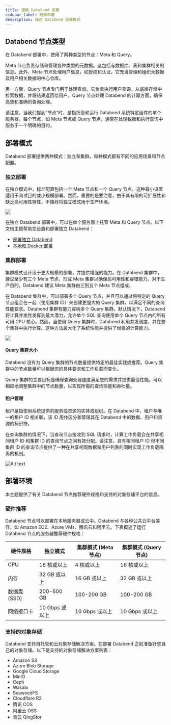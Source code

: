 ```yaml
---
title: 理解 Databend 部署
sidebar_label: 理解部署
description: 描述 Databend 部署模式
---
```


## Databend 节点类型

在 Databend 部署中，使用了两种类型的节点：Meta 和 Query。

Meta 节点负责存储和管理各种类型的元数据。这包括与数据库、表和集群相关的信息。此外，Meta 节点处理用户信息，如授权和认证。它充当管理和组织元数据及用户相关数据的中心仓库。

另一方面，Query 节点专门用于处理查询。它负责执行用户查询，从底层存储中检索数据，并将结果返回给用户。Query 节点处理 Databend 的计算方面，确保高效和准确的查询处理。

请注意，当我们提到“节点”时，是指托管和运行 Databend 系统特定组件的单个服务器。每个节点，如 Meta 节点或 Query 节点，通常在处理数据和执行查询中服务于一个明确的目的。

## 部署模式

Databend 部署提供两种模式：独立和集群，每种模式都有不同的应用场景和节点配置。

### 独立部署

在独立模式中，标准配置包括一个 Meta 节点和一个 Query 节点。这种最小设置适用于测试目的或小规模部署。然而，重要的是要注意，由于其有限的可扩展性和缺乏高可用性特性，不推荐将独立模式用于生产环境。

<img src="/img/deploy/deploy-standalone-arch.png"/>

在独立 Databend 部署中，可以在单个服务器上托管 Meta 和 Query 节点。以下文档主题帮助您设置和部署独立 Databend：

- [部署独立 Databend](01-deploying-databend.md)
- [本地和 Docker 部署](03-deploying-local.md)

### 集群部署

集群模式设计用于更大规模的部署，并提供增强的能力。在 Databend 集群中，建议至少有三个 Meta 节点，形成 Meta 集群以确保高可用性和容错能力。对于生产目的，Databend 建议 Meta 集群由三到五个 Meta 节点组成。

在 Databend 集群中，可以部署多个 Query 节点，并且可以通过将特定的 Query 节点组合在一起（使用集群 ID）来创建更强大的 Query 集群，以满足不同的查询性能要求。Databend 集群有能力容纳多个 Query 集群。默认情况下，Databend 将计算并发性发挥到最大潜力，允许单个 SQL 查询使用单个 Query 节点内的所有可用 CPU 核心。然而，当使用 Query 集群时，Databend 利用并发调度，并在整个集群中执行计算。这种方法最大化了系统性能并提供了增强的计算能力。

<img src="/img/deploy/deploy-cluster-arch.png"/>

#### Query 集群大小

Databend 没有为 Query 集群的节点数量提供特定的最佳实践或推荐。Query 集群中的节点数量可以根据您的具体要求和工作负载而变化。

Query 集群的主要目标是确保查询处理速度满足您的需求并提供最佳性能。可以相应地调整集群中的节点数量，以实现所需的查询性能和吞吐量。

#### 租户管理

租户是指使用系统提供的服务或资源的实体或组织。在 Databend 中，租户与唯一的租户 ID 相关联，该 ID 用作区分和管理其在 Databend 中的数据、用户和资源的标识符。

在查询集群的情况下，当查询节点接收到 SQL 请求时，计算工作负载会在共享相同租户 ID 和集群 ID 的查询节点之间有效分配。请注意，具有相同租户 ID 但不同集群 ID 的查询节点提供了一种在共享相同数据和用户列表的同时实现工作负载隔离的机制。

![Alt text](@site/docs/public/img/deploy/tenantid.PNG)

## 部署环境

本主题提供了有关 Databend 节点推荐硬件规格和支持的对象存储平台的信息。

### 硬件推荐

Databend 节点可以部署在本地服务器或云中。Databend 与各种公共云平台兼容，如 Amazon EC2、Azure VMs、腾讯云和阿里云。下表概述了运行 Databend 节点的服务器推荐硬件规格：

| 硬件规格     | 独立模式       | 集群模式 (Meta 节点) | 集群模式 (Query 节点) |
| ------------ | -------------- | -------------------- | --------------------- |
| CPU          | 16 核或以上    | 4 核或以上           | 16 核或以上           |
| 内存         | 32 GB 或以上   | 16 GB 或以上         | 32 GB 或以上          |
| 数据盘 (SSD) | 200-600 GB     | 100-200 GB           | 100-200 GB            |
| 网络接口卡   | 10 Gbps 或以上 | 10 Gbps 或以上       | 10 Gbps 或以上        |

### 支持的对象存储

Databend 支持自托管和云对象存储解决方案。在部署 Databend 之前准备好您自己的对象存储。以下是支持的对象存储解决方案列表：

- Amazon S3
- Azure Blob Storage
- Google Cloud Storage
- MinIO
- Ceph
- Wasabi
- SeaweedFS
- Cloudflare R2
- 腾讯 COS
- 阿里云 OSS
- 青云 QingStor
